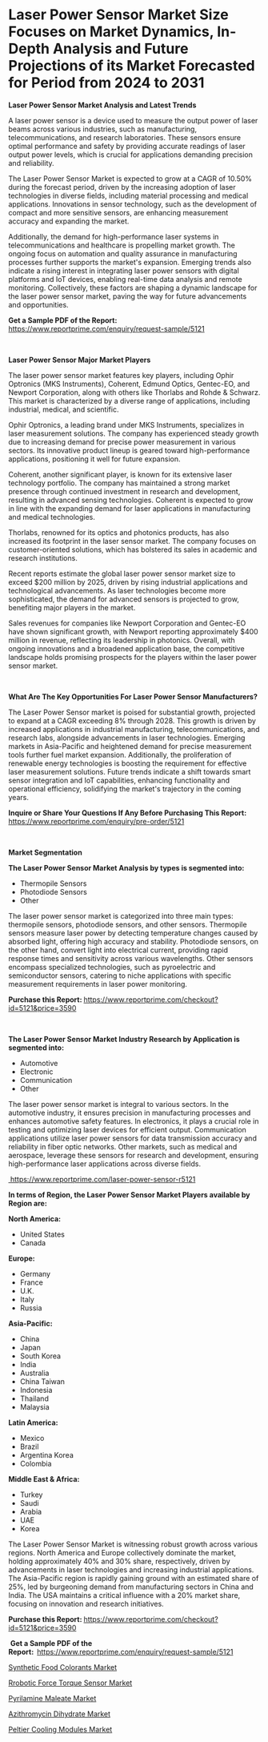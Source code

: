 <p><h1>Laser Power Sensor Market Size Focuses on Market Dynamics, In-Depth Analysis and Future Projections of its Market Forecasted for Period from 2024 to 2031</h1></p><p><strong>Laser Power Sensor Market Analysis and Latest Trends</strong></p>
<p><p>A laser power sensor is a device used to measure the output power of laser beams across various industries, such as manufacturing, telecommunications, and research laboratories. These sensors ensure optimal performance and safety by providing accurate readings of laser output power levels, which is crucial for applications demanding precision and reliability.</p><p>The Laser Power Sensor Market is expected to grow at a CAGR of 10.50% during the forecast period, driven by the increasing adoption of laser technologies in diverse fields, including material processing and medical applications. Innovations in sensor technology, such as the development of compact and more sensitive sensors, are enhancing measurement accuracy and expanding the market.</p><p>Additionally, the demand for high-performance laser systems in telecommunications and healthcare is propelling market growth. The ongoing focus on automation and quality assurance in manufacturing processes further supports the market's expansion. Emerging trends also indicate a rising interest in integrating laser power sensors with digital platforms and IoT devices, enabling real-time data analysis and remote monitoring. Collectively, these factors are shaping a dynamic landscape for the laser power sensor market, paving the way for future advancements and opportunities.</p></p>
<p><strong>Get a Sample PDF of the Report:&nbsp;</strong> <a href="https://www.reportprime.com/enquiry/request-sample/5121">https://www.reportprime.com/enquiry/request-sample/5121</a></p>
<p>&nbsp;</p>
<p><strong>Laser Power Sensor Major Market Players</strong></p>
<p><p>The laser power sensor market features key players, including Ophir Optronics (MKS Instruments), Coherent, Edmund Optics, Gentec-EO, and Newport Corporation, along with others like Thorlabs and Rohde & Schwarz. This market is characterized by a diverse range of applications, including industrial, medical, and scientific.</p><p>Ophir Optronics, a leading brand under MKS Instruments, specializes in laser measurement solutions. The company has experienced steady growth due to increasing demand for precise power measurement in various sectors. Its innovative product lineup is geared toward high-performance applications, positioning it well for future expansion.</p><p>Coherent, another significant player, is known for its extensive laser technology portfolio. The company has maintained a strong market presence through continued investment in research and development, resulting in advanced sensing technologies. Coherent is expected to grow in line with the expanding demand for laser applications in manufacturing and medical technologies.</p><p>Thorlabs, renowned for its optics and photonics products, has also increased its footprint in the laser sensor market. The company focuses on customer-oriented solutions, which has bolstered its sales in academic and research institutions.</p><p>Recent reports estimate the global laser power sensor market size to exceed $200 million by 2025, driven by rising industrial applications and technological advancements. As laser technologies become more sophisticated, the demand for advanced sensors is projected to grow, benefiting major players in the market.</p><p>Sales revenues for companies like Newport Corporation and Gentec-EO have shown significant growth, with Newport reporting approximately $400 million in revenue, reflecting its leadership in photonics. Overall, with ongoing innovations and a broadened application base, the competitive landscape holds promising prospects for the players within the laser power sensor market.</p></p>
<p>&nbsp;</p>
<p><strong>What Are The Key Opportunities For Laser Power Sensor Manufacturers?</strong></p>
<p><p>The Laser Power Sensor market is poised for substantial growth, projected to expand at a CAGR exceeding 8% through 2028. This growth is driven by increased applications in industrial manufacturing, telecommunications, and research labs, alongside advancements in laser technologies. Emerging markets in Asia-Pacific and heightened demand for precise measurement tools further fuel market expansion. Additionally, the proliferation of renewable energy technologies is boosting the requirement for effective laser measurement solutions. Future trends indicate a shift towards smart sensor integration and IoT capabilities, enhancing functionality and operational efficiency, solidifying the market's trajectory in the coming years.</p></p>
<p><strong>Inquire or Share Your Questions If Any Before Purchasing This Report:</strong> <a href="https://www.reportprime.com/enquiry/pre-order/5121">https://www.reportprime.com/enquiry/pre-order/5121</a></p>
<p>&nbsp;</p>
<p><strong>Market Segmentation</strong></p>
<p><strong>The Laser Power Sensor Market Analysis by types is segmented into:</strong></p>
<p><ul><li>Thermopile Sensors</li><li>Photodiode Sensors</li><li>Other</li></ul></p>
<p><p>The laser power sensor market is categorized into three main types: thermopile sensors, photodiode sensors, and other sensors. Thermopile sensors measure laser power by detecting temperature changes caused by absorbed light, offering high accuracy and stability. Photodiode sensors, on the other hand, convert light into electrical current, providing rapid response times and sensitivity across various wavelengths. Other sensors encompass specialized technologies, such as pyroelectric and semiconductor sensors, catering to niche applications with specific measurement requirements in laser power monitoring.</p></p>
<p><strong>Purchase this Report:&nbsp;</strong><a href="https://www.reportprime.com/checkout?id=5121&price=3590">https://www.reportprime.com/checkout?id=5121&price=3590</a></p>
<p>&nbsp;</p>
<p><strong>The Laser Power Sensor Market Industry Research by Application is segmented into:</strong></p>
<p><ul><li>Automotive</li><li>Electronic</li><li>Communication</li><li>Other</li></ul></p>
<p><p>The laser power sensor market is integral to various sectors. In the automotive industry, it ensures precision in manufacturing processes and enhances automotive safety features. In electronics, it plays a crucial role in testing and optimizing laser devices for efficient output. Communication applications utilize laser power sensors for data transmission accuracy and reliability in fiber optic networks. Other markets, such as medical and aerospace, leverage these sensors for research and development, ensuring high-performance laser applications across diverse fields.</p></p>
<p><a href="https://www.reportprime.com/laser-power-sensor-r5121">&nbsp;https://www.reportprime.com/laser-power-sensor-r5121</a></p>
<p><strong>In terms of Region, the Laser Power Sensor Market Players available by Region are:</strong></p>
<p>
    <p> <strong> North America: </strong>
        <ul>
            <li>United States</li>
            <li>Canada</li>
        </ul>
        </p> 
    <p> <strong> Europe: </strong>
        <ul>
            <li>Germany</li>
            <li>France</li>
            <li>U.K.</li>
            <li>Italy</li>
            <li>Russia</li>
        </ul>
        </p> 
    <p> <strong> Asia-Pacific: </strong>
        <ul>
            <li>China</li>
            <li>Japan</li>
            <li>South Korea</li>
            <li>India</li>
            <li>Australia</li>
            <li>China Taiwan</li>
            <li>Indonesia</li>
            <li>Thailand</li>
            <li>Malaysia</li>
        </ul>
        </p> 
    <p> <strong> Latin America: </strong>
        <ul>
            <li>Mexico</li>
            <li>Brazil</li>
            <li>Argentina Korea</li>
            <li>Colombia</li>
        </ul>
        </p> 
    <p> <strong> Middle East & Africa: </strong>
        <ul>
            <li>Turkey</li>
            <li>Saudi</li>
            <li>Arabia</li>
            <li>UAE</li>
            <li>Korea</li>
        </ul>
    </p>
    </p>
<p><p>The Laser Power Sensor Market is witnessing robust growth across various regions. North America and Europe collectively dominate the market, holding approximately 40% and 30% share, respectively, driven by advancements in laser technologies and increasing industrial applications. The Asia-Pacific region is rapidly gaining ground with an estimated share of 25%, led by burgeoning demand from manufacturing sectors in China and India. The USA maintains a critical influence with a 20% market share, focusing on innovation and research initiatives.</p></p>
<p><strong>Purchase this Report: </strong><a href="https://www.reportprime.com/checkout?id=5121&price=3590">https://www.reportprime.com/checkout?id=5121&price=3590</a></p>
<p>&nbsp;<strong>Get a Sample PDF of the Report:&nbsp;&nbsp;</strong><a href="https://www.reportprime.com/enquiry/request-sample/5121">https://www.reportprime.com/enquiry/request-sample/5121</a></p>
<p><strong></strong></p>
<p><p><a href="https://issuu.com/reportprime-2/docs/synthetic-food-colorants-market-siz_b9379768d73dd6">Synthetic Food Colorants Market</a></p><p><a href="https://github.com/FosterFahey91/Market-Research-Report-List-1/blob/main/rrobotic-force-torque-sensor-market.md">Rrobotic Force Torque Sensor Market</a></p><p><a href="https://www.linkedin.com/pulse/pyrilamine-maleate-market-essentials-key-players-demand-drivers-yeaue?trackingId=nDrSZhegTo61%2FEyvGYwM1g%3D%3D">Pyrilamine Maleate Market</a></p><p><a href="https://www.linkedin.com/pulse/emerging-market-trends-regional-analysis-azithromycin-dihydrate-tul1e?trackingId=58g2EsksQR%2BKET2j9FZr9w%3D%3D">Azithromycin Dihydrate Market</a></p><p><a href="https://github.com/Rekhakhatun65/Market-Research-Report-List-1/blob/main/peltier-cooling-modules-market.md">Peltier Cooling Modules Market</a></p></p>